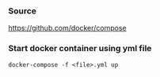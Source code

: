 ### Source
https://github.com/docker/compose

### Start docker container using yml file
```
docker-compose -f <file>.yml up
```

